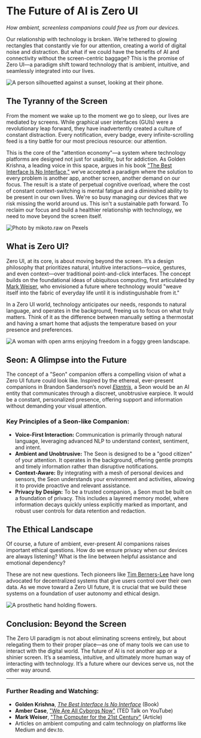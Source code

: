 # The Future of AI is Zero UI

*How ambient, screenless companions could free us from our devices.*

Our relationship with technology is broken. We’re tethered to glowing rectangles that constantly vie for our attention, creating a world of digital noise and distraction. But what if we could have the benefits of AI and connectivity without the screen-centric baggage? This is the promise of Zero UI—a paradigm shift toward technology that is ambient, intuitive, and seamlessly integrated into our lives.

![A person silhouetted against a sunset, looking at their phone.](https://images.pexels.com/photos/1251800/pexels-photo-1251800.jpeg)

## The Tyranny of the Screen

From the moment we wake up to the moment we go to sleep, our lives are mediated by screens. While graphical user interfaces (GUIs) were a revolutionary leap forward, they have inadvertently created a culture of constant distraction. Every notification, every badge, every infinite-scrolling feed is a tiny battle for our most precious resource: our attention.

This is the core of the "attention economy"—a system where technology platforms are designed not just for usability, but for addiction. As Golden Krishna, a leading voice in this space, argues in his book ["The Best Interface Is No Interface,"](https://www.amazon.com/Best-Interface-No-brilliant-technology/dp/0133890333) we’ve accepted a paradigm where the solution to every problem is another app, another screen, another demand on our focus. The result is a state of perpetual cognitive overload, where the cost of constant context-switching is mental fatigue and a diminished ability to be present in our own lives. We're so busy managing our devices that we risk missing the world around us. This isn't a sustainable path forward. To reclaim our focus and build a healthier relationship with technology, we need to move beyond the screen itself.

![Photo by mikoto.raw on Pexels](https://images.pexels.com/photos/3367850/pexels-photo-3367850.jpeg)

## What is Zero UI?

Zero UI, at its core, is about moving beyond the screen. It’s a design philosophy that prioritizes natural, intuitive interactions—voice, gestures, and even context—over traditional point-and-click interfaces. The concept builds on the foundational ideas of ubiquitous computing, first articulated by [Mark Weiser](https://web.archive.org/web/20240829132311/https://www.ics.uci.edu/~corps/phaseii/Weiser-Computer21stCentury-SciAm.pdf), who envisioned a future where technology would "weave itself into the fabric of everyday life until it is indistinguishable from it."

In a Zero UI world, technology anticipates our needs, responds to natural language, and operates in the background, freeing us to focus on what truly matters. Think of it as the difference between manually setting a thermostat and having a smart home that adjusts the temperature based on your presence and preferences.

![A woman with open arms enjoying freedom in a foggy green landscape.](https://images.pexels.com/photos/1583582/pexels-photo-1583582.jpeg)


## Seon: A Glimpse into the Future

The concept of a "Seon" companion offers a compelling vision of what a Zero UI future could look like. Inspired by the ethereal, ever-present companions in Brandon Sanderson’s novel [*Elantris*](https://www.brandonsanderson.com/elantris-prologue/), a Seon would be an AI entity that communicates through a discreet, unobtrusive earpiece. It would be a constant, personalized presence, offering support and information without demanding your visual attention.

### Key Principles of a Seon-like Companion:

*   **Voice-First Interaction:** Communication is primarily through natural language, leveraging advanced NLP to understand context, sentiment, and intent.
*   **Ambient and Unobtrusive:** The Seon is designed to be a "good citizen" of your attention. It operates in the background, offering gentle prompts and timely information rather than disruptive notifications.
*   **Context-Aware:** By integrating with a mesh of personal devices and sensors, the Seon understands your environment and activities, allowing it to provide proactive and relevant assistance.
*   **Privacy by Design:** To be a trusted companion, a Seon must be built on a foundation of privacy. This includes a layered memory model, where information decays quickly unless explicitly marked as important, and robust user controls for data retention and redaction.

## The Ethical Landscape

Of course, a future of ambient, ever-present AI companions raises important ethical questions. How do we ensure privacy when our devices are always listening? What is the line between helpful assistance and emotional dependency?

These are not new questions. Tech pioneers like [Tim Berners-Lee](https://solidproject.org/) have long advocated for decentralized systems that give users control over their own data. As we move toward a Zero UI future, it is crucial that we build these systems on a foundation of user autonomy and ethical design.

![A prosthetic hand holding flowers.](https://images.pexels.com/photos/5386236/pexels-photo-5386236.jpeg)


## Conclusion: Beyond the Screen

The Zero UI paradigm is not about eliminating screens entirely, but about relegating them to their proper place—as one of many tools we can use to interact with the digital world. The future of AI is not another app or a shinier screen. It’s a seamless, intuitive, and ultimately more human way of interacting with technology. It’s a future where our devices serve us, not the other way around.

---

### Further Reading and Watching:

*   **Golden Krishna**, [*The Best Interface Is No Interface*](https://www.amazon.com/Best-Interface-No-brilliant-technology/dp/0133890333) (Book)
*   **Amber Case**, ["We Are All Cyborgs Now"](https://www.ted.com/talks/amber_case_we_are_all_cyborgs_now) (TED Talk on YouTube)
*   **Mark Weiser**, ["The Computer for the 21st Century"](https://web.archive.org/web/20240829132311/https://www.ics.uci.edu/~corps/phaseii/Weiser-Computer21stCentury-SciAm.pdf) (Article)
*   Articles on ambient computing and calm technology on platforms like Medium and dev.to.